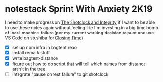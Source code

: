 # notestack Sprint With Anxiety 2K19

I need to make progress on [The Shotclock and Integrity](vwjtn-pkzhg-gc9ff-2h6sj-nddpy) if I want to be able to use these notes again without feeling like I'm investing in a big time bomb of local-machine-failure (per my current working decision to punt and use VS Code on stushiba for [Closing Time](pz3ey-e0160-wvanm-a0xcr-tv94w))

- [x] set up npm infra in bagtent repo
- [x] install remark stuff
- [x] write bagtent-distance
- [x] figure out how to do script that will tell which names from distance aren't in the tree
- [ ] integrate "pause on test failure" to git shotclock
